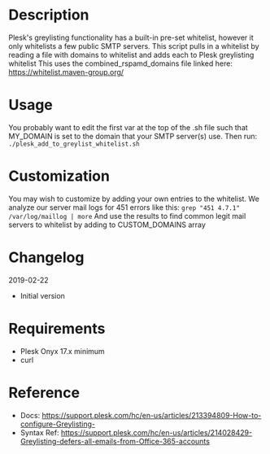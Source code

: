 # Description
Plesk's greylisting functionality has a built-in pre-set whitelist, however it 
only whitelists a few public SMTP servers. This script pulls in a whitelist by 
reading a file with domains to whitelist and adds each to Plesk greylisting 
whitelist
This uses the combined_rspamd_domains file linked here: https://whitelist.maven-group.org/

# Usage
You probably want to edit the first var at the top of the .sh file such that 
MY_DOMAIN is set to the domain that your SMTP server(s) use. Then run: 
`./plesk_add_to_greylist_whitelist.sh`

# Customization
You may wish to customize by adding your own entries to the whitelist. We analyze
our server mail logs for 451 errors like this: `grep "451 4.7.1" /var/log/maillog | more`
And use the results to find common legit mail servers to whitelist by adding to 
CUSTOM_DOMAINS array

# Changelog
 2019-02-22
 - Initial version
 
# Requirements
- Plesk Onyx 17.x minimum
- curl
 
# Reference
- Docs: https://support.plesk.com/hc/en-us/articles/213394809-How-to-configure-Greylisting-
- Syntax Ref: https://support.plesk.com/hc/en-us/articles/214028429-Greylisting-defers-all-emails-from-Office-365-accounts
